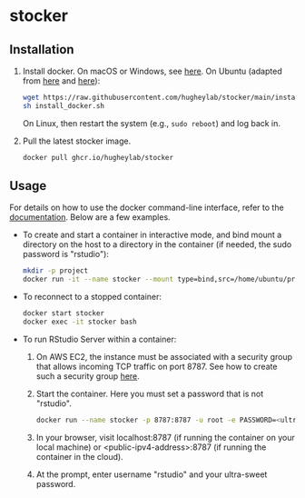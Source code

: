 # stocker

## Installation

1. Install docker. On macOS or Windows, see [here](https://docs.docker.com/engine/install). On Ubuntu (adapted from [here](https://docs.docker.com/engine/install/ubuntu) and [here](https://docs.docker.com/engine/install/linux-postinstall)):

    ```sh
    wget https://raw.githubusercontent.com/hugheylab/stocker/main/install_docker.sh
    sh install_docker.sh
    ```

    On Linux, then restart the system (e.g., `sudo reboot`) and log back in.

2. Pull the latest stocker image.

    ```sh
    docker pull ghcr.io/hugheylab/stocker
    ```

## Usage

For details on how to use the docker command-line interface, refer to the [documentation](https://docs.docker.com/engine/reference/run/). Below are a few examples.

- To create and start a container in interactive mode, and bind mount a directory on the host to a directory in the container (if needed, the sudo password is "rstudio"):

    ```sh
    mkdir -p project
    docker run -it --name stocker --mount type=bind,src=/home/ubuntu/project,dst=/home/rstudio/project ghcr.io/hugheylab/stocker bash
    ```

- To reconnect to a stopped container:

    ```sh
    docker start stocker
    docker exec -it stocker bash
    ```

- To run RStudio Server within a container:

  1. On AWS EC2, the instance must be associated with a security group that allows incoming TCP traffic on port 8787. See how to create such a security group [here](https://www.loom.com/share/e729754c92cb43ffa79457d6c8ff53f9).
   
  2. Start the container. Here you must set a password that is not "rstudio".
      ```sh
      docker run --name stocker -p 8787:8787 -u root -e PASSWORD=<ultra-sweet-pw> ghcr.io/hugheylab/stocker /init
      ```

  3. In your browser, visit localhost:8787 (if running the container on your local machine) or \<public-ipv4-address\>:8787 (if running the container in the cloud).
  
  4. At the prompt, enter username "rstudio" and your ultra-sweet password.
